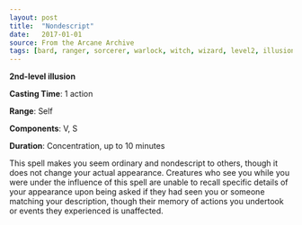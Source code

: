 ```yaml
---
layout: post
title:  "Nondescript"
date:   2017-01-01
source: From the Arcane Archive
tags: [bard, ranger, sorcerer, warlock, witch, wizard, level2, illusion, hb, fan]
---
```


**2nd-level illusion**

**Casting Time**: 1 action

**Range**: Self

**Components**: V, S

**Duration**: Concentration, up to 10 minutes

This spell makes you seem ordinary and nondescript to others, though it does not change your actual appearance. Creatures who see you while you were under the influence of this spell are unable to recall specific details of your appearance upon being asked if they had seen you or someone matching your description, though their memory of actions you undertook or events they experienced is unaffected.
